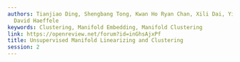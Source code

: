 ```yaml
---
authors: Tianjiao Ding, Shengbang Tong, Kwan Ho Ryan Chan, Xili Dai, Yi Ma, Benjamin
  David Haeffele
keywords: Clustering, Manifold Embedding, Manifold Clustering
link: https://openreview.net/forum?id=inGhsAjxPf
title: Unsupervised Manifold Linearizing and Clustering
session: 2
---
```


